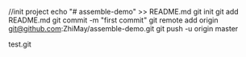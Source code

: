 //init project
echo "# assemble-demo" >> README.md
git init
git add README.md
git commit -m "first commit"
git remote add origin git@github.com:ZhiMay/assemble-demo.git
git push -u origin master

test.git